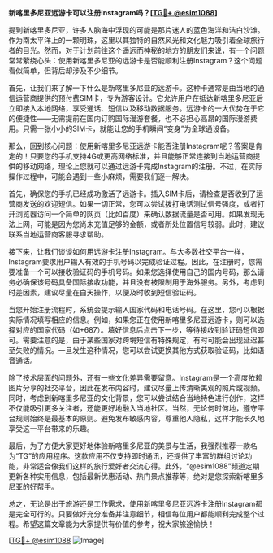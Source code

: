 **新喀里多尼亚远游卡可以注册Instagram吗？[[TG💪+ @esim1088](https://t.me/s/esim1088)]**

提到新喀里多尼亚，许多人脑海中浮现的可能是那片迷人的蓝色海洋和洁白沙滩。作为南太平洋上的一颗明珠，这里以其独特的自然风光和文化魅力吸引着全球旅行者的目光。然而，对于计划前往这个遥远而神秘的地方的朋友们来说，有一个问题常常萦绕心头：使用新喀里多尼亚的远游卡是否能顺利注册Instagram？这个问题看似简单，但背后却涉及不少细节。

首先，让我们来了解一下什么是新喀里多尼亚的远游卡。这种卡通常是由当地的通信运营商提供的预付费SIM卡，专为游客设计。它允许用户在抵达新喀里多尼亚后立即接入本地网络，享受通话、短信以及移动数据服务。远游卡的一大优势在于它的便捷性——无需提前在国内订购国际漫游套餐，也不必担心高昂的国际漫游费用。只需一张小小的SIM卡，就能让您的手机瞬间“变身”为全球通设备。

那么，回到核心问题：使用新喀里多尼亚远游卡能否注册Instagram呢？答案是肯定的！只要您的手机支持4G或更高网络标准，并且能够正常连接到当地运营商提供的移动网络，理论上您就可以通过远游卡完成Instagram的注册。不过，在实际操作过程中，可能会遇到一些小麻烦，需要我们逐一解决。

首先，确保您的手机已经成功激活了远游卡。插入SIM卡后，请检查是否收到了运营商发送的欢迎短信。如果一切正常，您可以尝试拨打电话测试信号强度，或者打开浏览器访问一个简单的网页（比如百度）来确认数据流量是否可用。如果发现无法上网，可能是因为您尚未充值足够的金额，或者所处位置信号较弱。此时，建议联系当地运营商客服寻求帮助。

接下来，让我们谈谈如何用远游卡注册Instagram。与大多数社交平台一样，Instagram要求用户输入有效的手机号码以完成验证过程。因此，在注册时，您需要准备一个可以接收验证码的手机号码。如果您选择使用自己的国内号码，那么请务必确保该号码具备国际接收功能，并且没有被限制用于海外服务。另外，考虑到时差因素，建议尽量在白天操作，以便及时收到短信验证码。

当您开始注册流程时，系统会提示输入国家代码和电话号码。在这里，您可以根据实际情况填写相应的信息。例如，如果您正在使用新喀里多尼亚远游卡，则可以选择对应的国家代码（如+687）。填好信息后点击下一步，等待接收到验证码短信即可。需要注意的是，由于某些国家对跨境短信有特殊规定，有时可能会出现延迟甚至失败的情况。一旦发生这种情况，您可以尝试更换其他方式获取验证码，比如语音通话。

除了技术层面的问题外，还有一些文化差异需要留意。Instagram是一个高度依赖图片分享的社交平台，因此在发布内容时，建议尽量上传清晰美观的照片或视频。同时，考虑到新喀里多尼亚的文化背景，您可以尝试结合当地特色进行创作，这样不仅能吸引更多关注者，还能更好地融入当地社区。当然，无论何时何地，遵守平台规则始终是最基本的原则。避免发布敏感内容，尊重他人隐私，这样才能长久地享受这一平台带来的乐趣。

最后，为了方便大家更好地体验新喀里多尼亚的美景与生活，我强烈推荐一款名为“TG”的应用程序。这款应用不仅支持即时通讯，还提供了丰富的群组讨论功能，非常适合像我们这样的旅行爱好者交流心得。此外，“@esim1088”频道定期更新各种实用信息，包括最新优惠活动、热门景点推荐等，绝对是您探索新喀里多尼亚的好帮手。

总之，无论是出于旅游还是工作需求，使用新喀里多尼亚远游卡注册Instagram都是完全可行的。只要做好充分准备并注意细节，相信每位用户都能顺利完成整个过程。希望这篇文章能为大家提供有价值的参考，祝大家旅途愉快！

[[TG💪+ @esim1088](https://t.me/s/esim1088) ![Image](https://i.postimg.cc/4NQfJmqS/Snipaste-2025-05-13-00-14-12.png)]